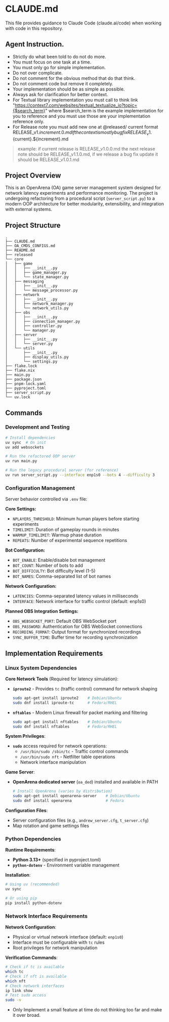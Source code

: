 # CLAUDE.md

This file provides guidance to Claude Code (claude.ai/code) when working with code in this repository.


## Agent Instruction.

- Strictly do what been told to do not do more.
- You must focus on one task at a time.
- You must only go for simple implementation.
- Do not over complicate.
- Do not comment for the obvious method that do that think.
- Do not comment code but remove it completely.
- Your implementation should be as simple as possible.
- Always ask for clarification for better context.
- For Textual library implementation you must call to think link "https://context7.com/websites/textual_textualize_io?topic={$search_term}" where $search_term is the example implementation for you to reference and you must use those are your implementation reference only. 
- For Release note you must add new one at @released/ current format RELEASE_v1.${increment}.0.md If the context is mostly bug fix RELEASE_v1.${current}.${increment}.md
> example: if current release is RELEASE_v1.0.0.md the next release note should be RELEASE_v1.1.0.md, if we release a bug fix update it should be RELEASE_v1.0.1.md

## Project Overview
This is an OpenArena (OA) game server management system designed for network latency experiments and performance monitoring. The project is undergoing refactoring from a procedural script (`server_script.py`) to a modern OOP architecture for better modularity, extensibility, and integration with external systems.

## Project Structure

```
.
├── CLAUDE.md
├── OA_CMDS_CONFIGS.md
├── README.md
├── released
└── core
│   ├── game
│   │   ├── __init__.py
│   │   ├── game_manager.py
│   │   └── state_manager.py
│   ├── messaging
│   │   ├── __init__.py
│   │   └── message_processor.py
│   ├── network
│   │   ├── __init__.py
│   │   ├── network_manager.py
│   │   └── network_utils.py
│   ├── obs
│   │   ├── __init__.py
│   │   ├── connection_manager.py
│   │   ├── controller.py
│   │   └── manager.py
│   ├── server
│   │   ├── __init__.py
│   │   └── server.py
│   └── utils
│       ├── __init__.py
│       ├── display_utils.py
│       └── settings.py
├── flake.lock
├── flake.nix
├── main.py
├── package.json
├── pnpm-lock.yaml
├── pyproject.toml
├── server_script.py
└── uv.lock
```
## Commands

### Development and Testing
```bash
# Install dependencies
uv sync  # On init
uv add websockets 

# Run the refactored OOP server
uv run main.py

# Run the legacy procedural server (for reference)
uv run server_script.py --interface enp1s0 --bots 4 --difficulty 3
```

### Configuration Management

Server behavior controlled via `.env` file:

**Core Settings:**
- `NPLAYERS_THRESHOLD`: Minimum human players before starting experiments
- `TIMELIMIT`: Duration of gameplay rounds in minutes  
- `WARMUP_TIMELIMIT`: Warmup phase duration
- `REPEATS`: Number of experimental sequence repetitions

**Bot Configuration:**
- `BOT_ENABLE`: Enable/disable bot management
- `BOT_COUNT`: Number of bots to add
- `BOT_DIFFICULTY`: Bot difficulty level (1-5)
- `BOT_NAMES`: Comma-separated list of bot names

**Network Configuration:**
- `LATENCIES`: Comma-separated latency values in milliseconds
- `INTERFACE`: Network interface for traffic control (default: enp1s0)

**Planned OBS Integration Settings:**
- `OBS_WEBSOCKET_PORT`: Default OBS WebSocket port
- `OBS_PASSWORD`: Authentication for OBS WebSocket connections
- `RECORDING_FORMAT`: Output format for synchronized recordings
- `SYNC_BUFFER_TIME`: Buffer time for recording synchronization

## Implementation Requirements

### Linux System Dependencies
**Core Network Tools** (Required for latency simulation):
- **`iproute2`** - Provides `tc` (traffic control) command for network shaping
  ```bash
  sudo apt-get install iproute2    # Debian/Ubuntu
  sudo dnf install iproute-tc      # Fedora/RHEL
  ```

- **`nftables`** - Modern Linux firewall for packet marking and filtering
  ```bash
  sudo apt-get install nftables    # Debian/Ubuntu  
  sudo dnf install nftables        # Fedora/RHEL
  ```

**System Privileges**:
- **`sudo`** access required for network operations:
  - `/usr/bin/sudo /sbin/tc` - Traffic control commands
  - `/usr/bin/sudo nft` - Netfilter table operations
  - Network interface manipulation

**Game Server**:
- **OpenArena dedicated server** (`oa_ded`) installed and available in PATH
  ```bash
  # Install OpenArena (varies by distribution)
  sudo apt-get install openarena-server    # Debian/Ubuntu
  sudo dnf install openarena               # Fedora
  ```

**Configuration Files**:
- Server configuration files (e.g., `andrew_server.cfg`, `t_server.cfg`)
- Map rotation and game settings files

### Python Dependencies
**Runtime Requirements**:
- **Python 3.13+** (specified in pyproject.toml)
- **`python-dotenv`** - Environment variable management

**Installation**:
```bash
# Using uv (recommended)
uv sync

# Or using pip
pip install python-dotenv
```

### Network Interface Requirements
**Network Configuration**:
- Physical or virtual network interface (default: `enp1s0`)
- Interface must be configurable with `tc` rules
- Root privileges for network manipulation

**Verification Commands**:
```bash
# Check if tc is available
which tc
# Check if nft is available  
which nft
# Check network interfaces
ip link show
# Test sudo access
sudo -v
```
- Only Implement a small feature at time do not thinking too far and make it over broad.
